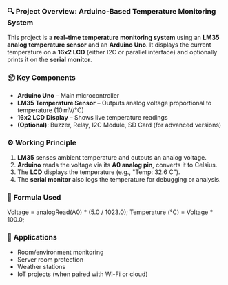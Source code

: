 ### 🔍 **Project Overview: Arduino-Based Temperature Monitoring System**

This project is a **real-time temperature monitoring system** using an **LM35 analog temperature sensor** and an **Arduino Uno**. It displays the current temperature on a **16x2 LCD** (either I2C or parallel interface) and optionally prints it on the **serial monitor**.


### 📦 **Key Components**

* **Arduino Uno** – Main microcontroller
* **LM35 Temperature Sensor** – Outputs analog voltage proportional to temperature (10 mV/°C)
* **16x2 LCD Display** – Shows live temperature readings
* **(Optional)**: Buzzer, Relay, I2C Module, SD Card (for advanced versions)



### ⚙️ **Working Principle**

1. **LM35** senses ambient temperature and outputs an analog voltage.
2. **Arduino** reads the voltage via its **A0 analog pin**, converts it to Celsius.
3. The **LCD** displays the temperature (e.g., "Temp: 32.6 C").
4. The **serial monitor** also logs the temperature for debugging or analysis.



### 🧠 **Formula Used**

Voltage = analogRead(A0) * (5.0 / 1023.0);
Temperature (°C) = Voltage * 100.0;


### 🧪 **Applications**

* Room/environment monitoring
* Server room protection
* Weather stations
* IoT projects (when paired with Wi-Fi or cloud)
